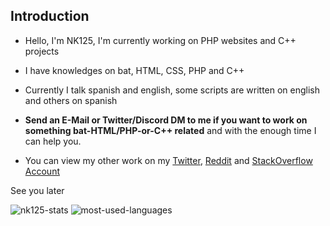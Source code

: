 ## Introduction

- Hello, I'm NK125, I'm currently working on PHP websites and C++ projects

- I have knowledges on bat, HTML, CSS, PHP and C++

- Currently I talk spanish and english, some scripts are written on english and others on spanish

- **Send an E-Mail or Twitter/Discord DM to me if you want to work on something bat-HTML/PHP-or-C++ related** and with the enough time I can help you.

- You can view my other work on my [Twitter](https://twitter.com/NeKes125), [Reddit](https://www.reddit.com/user/RealNk125) and [StackOverflow Account](https://stackoverflow.com/users/15180180/nk125)

See you later

![nk125-stats](https://github-readme-stats.vercel.app/api?username=Nk125&show_icons=true&theme=dark "Stats")
![most-used-languages](https://github-readme-stats.vercel.app/api/top-langs/?username=Nk125&layout=compact&theme=dark "Languages")

